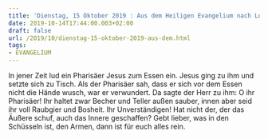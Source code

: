 ```yaml
---
title: 'Dienstag, 15 Oktober 2019 : Aus dem Heiligen Evangelium nach Lukas - Lk 11,37-41.'
date: 2019-10-14T17:44:00.003+02:00
draft: false
url: /2019/10/dienstag-15-oktober-2019-aus-dem.html
tags: 
- EVANGELIUM
---
```


In jener Zeit lud ein Pharisäer Jesus zum Essen ein. Jesus ging zu ihm und setzte sich zu Tisch. Als der Pharisäer sah, dass er sich vor dem Essen nicht die Hände wusch, war er verwundert. Da sagte der Herr zu ihm: O ihr Pharisäer! Ihr haltet zwar Becher und Teller außen sauber, innen aber seid ihr voll Raubgier und Bosheit. Ihr Unverständigen! Hat nicht der, der das Äußere schuf, auch das Innere geschaffen? Gebt lieber, was in den Schüsseln ist, den Armen, dann ist für euch alles rein.